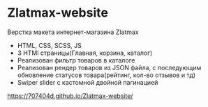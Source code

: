 # Zlatmax-website
Верстка макета интернет-магазина Zlatmax 

 - HTML, CSS, SCSS, JS
 - 3 HTMl страницы(Главная, корзина, каталог)
 - Реализован фильтр товаров в каталоге 
 - Реализован рендер товаров из JSON файла, с последующим обновление статусов товара(рейтинг, кол-во отзывов и тд)
 - Swiper slider с кастомной двойной пагинацией

https://707404d.github.io/Zlatmax-website/


